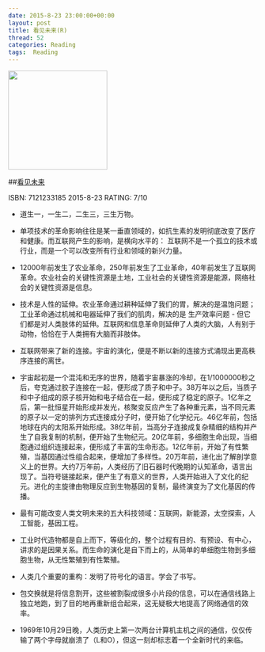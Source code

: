 ```yaml
---
date: 2015-8-23 23:00:00+00:00
layout: post
title: 看见未来(R)
thread: 52
categories: Reading
tags:  Reading
---
```


<img src="http://ec4.images-amazon.com/images/I/71kDpRlBwwL.jpg" width="200" />

##[看见未来](http://amzn.to/1Ms8BFO)

ISBN: 7121233185 2015-8-23 RATING: 7/10

- 道生一，一生二，二生三，三生万物。

- 单项技术的革命影响往往是某一垂直领域的，如抗生素的发明彻底改变了医疗和健康。而互联网产生的影响，是横向水平的：
互联网不是一个孤立的技术或行业，而是一个可以改变所有行业和领域的新兴力量。

- 12000年前发生了农业革命，250年前发生了工业革命，40年前发生了互联网革命。农业社会的关键性资源是土地，工业社会的关键性资源是能源，网络社会的关键性资源是信息。

- 技术是人性的延伸。农业革命通过耕种延伸了我们的胃，解决的是温饱问题；工业革命通过机械和电器延伸了我们的肌肉，解决的是
生产效率问题 - 但它们都是对人类肢体的延伸。互联网和信息革命则延伸了人类的大脑，人有别于动物，恰恰在于人类拥有大脑而非肢体。

- 互联网带来了新的连接。宇宙的演化，便是不断以新的连接方式涌现出更高秩序连接的离世。

- 宇宙起初是一个混沌和无序的世界，随着宇宙暴涨的冷却，在1/1000000秒之后，夸克通过胶子连接在一起，便形成了质子和中子。38万年以之后，当质子和中子组成的原子核开始和电子结合在一起，便形成了稳定的原子。1亿年之后，第一批恒星开始形成并发光，核聚变反应产生了各种重元素，当不同元素的原子以一定的排列方式连接成分子时，便开始了化学纪元。46亿年前，包括地球在内的太阳系开始形成。38亿年前，当高分子连接成复杂精细的结构并产生了自我复制的机制，便开始了生物纪元。20亿年前，多细胞生命出现，当细胞通过组织连接起来，便形成了丰富的生命形态。12亿年前，开始了有性繁殖，当基因通过性组合起来，便增加了多样性。20万年前，进化出了解剖学意义上的世界。大约7万年前，人类经历了旧石器时代晚期的认知革命，语言出现了。当符号链接起来，便产生了有意义的世界，人类开始进入了文化的纪元。进化的主旋律由物理反应到生物基因的复制，最终演变为了文化基因的传播。

- 最有可能改变人类文明未来的五大科技领域：互联网，新能源，太空探索，人工智能，基因工程。

- 工业时代造物都是自上而下，等级化的，整个过程有目的、有预设、有中心，讲求的是因果关系。而生命的演化是自下而上的，从简单的单细胞生物到多细胞生物，从无性繁殖到有性繁殖。

- 人类几个重要的重构：发明了符号化的语言。学会了书写。

- 包交换就是将信息割开，这些被割裂成很多小片段的信息，可以在通信线路上独立地跑，到了目的地再重新组合起来，这无疑极大地提高了网络通信的效率。

- 1969年10月29日晚，人类历史上第一次两台计算机主机之间的通信，仅仅传输了两个字母就崩溃了（L和O），但这一刻却标志着一个全新时代的来临。



















